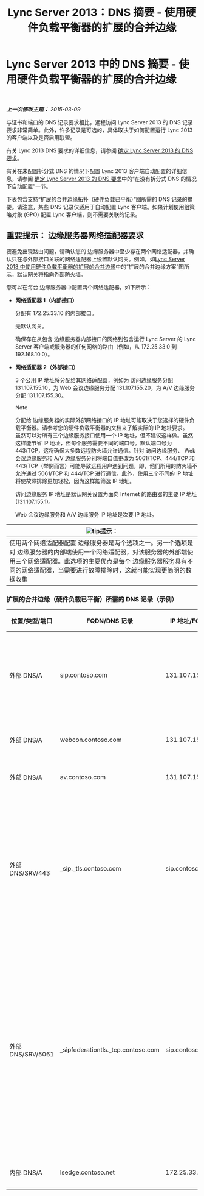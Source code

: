 ﻿---
title: Lync Server 2013：DNS 摘要 - 使用硬件负载平衡器的扩展的合并边缘
TOCTitle: DNS 摘要 - 使用硬件负载平衡器的扩展的合并边缘
ms:assetid: 8453297c-da1d-4b9e-a37e-6721458c6feb
ms:mtpsurl: https://technet.microsoft.com/zh-cn/library/Gg398670(v=OCS.15)
ms:contentKeyID: 49313451
ms.date: 05/19/2016
mtps_version: v=OCS.15
ms.translationtype: HT
---

# Lync Server 2013 中的 DNS 摘要 - 使用硬件负载平衡器的扩展的合并边缘

 

_**上一次修改主题：** 2015-03-09_

与证书和端口的 DNS 记录要求相比，远程访问 Lync Server 2013 的 DNS 记录要求非常简单。此外，许多记录是可选的，具体取决于如何配置运行 Lync 2013 的客户端以及是否启用联盟。

有关 Lync 2013 DNS 要求的详细信息，请参阅 [确定 Lync Server 2013 的 DNS 要求](lync-server-2013-determine-dns-requirements.md)。

有关在未配置拆分式 DNS 的情况下配置 Lync 2013 客户端自动配置的详细信息，请参阅 [确定 Lync Server 2013 的 DNS 要求](lync-server-2013-determine-dns-requirements.md)中的“在没有拆分式 DNS 的情况下自动配置”一节。

下表包含支持“扩展的合并边缘拓扑（硬件负载已平衡）”图所需的 DNS 记录的摘要。请注意，某些 DNS 记录仅适用于自动配置 Lync 客户端。如果计划使用组策略对象 (GPO) 配置 Lync 客户端，则不需要关联的记录。

## 重要提示： 边缘服务器网络适配器要求

要避免出现路由问题，请确认您的 边缘服务器中至少存在两个网络适配器，并确认只在与外部接口关联的网络适配器上设置默认网关。例如，如[Lync Server 2013 中使用硬件负载平衡器的扩展的合并边缘](lync-server-2013-scaled-consolidated-edge-with-hardware-load-balancers.md)中的“扩展的合并边缘方案”图所示，默认网关将指向外部防火墙。

您可以在每台 边缘服务器中配置两个网络适配器，如下所示：

  - **网络适配器 1（内部接口）**
    
    分配有 172.25.33.10 的内部接口。
    
    无默认网关。
    
    确保存在从包含 边缘服务器内部接口的网络到包含运行 Lync Server 的 Lync Server 客户端或服务器的任何网络的路由（例如，从 172.25.33.0 到 192.168.10.0）。

  - **网络适配器 2（外部接口）**
    
    3 个公用 IP 地址将分配给其网络适配器，例如为 访问边缘服务分配 131.107.155.10，为 Web 会议边缘服务分配 131.107.155.20，为 A/V 边缘服务分配 131.107.155.30。
    
    > [!NOTE]  
    > 分配给 边缘服务器的实际外部网络接口的 IP 地址可能取决于您选择的硬件负载平衡器。请参考您的硬件负载平衡器的文档来了解实际的 IP 地址要求。<br />
    虽然可以对所有三个边缘服务接口使用一个 IP 地址，但不建议这样做。虽然这样能节省 IP 地址，但每个服务需要不同的端口号。默认端口号为 443/TCP，这将确保大多数远程防火墙允许通信。针对 访问边缘服务、 Web 会议边缘服务和 A/V 边缘服务分别将端口值更改为 5061/TCP、444/TCP 和 443/TCP（举例而言）可能导致远程用户遇到问题，即，他们所用的防火墙不允许通过 5061/TCP 和 444/TCP 进行通信。此外，使用三个不同的 IP 地址将使故障排除更加轻松，因为这样能筛选 IP 地址。
    
    
    访问边缘服务 IP 地址是默认网关设置为面向 Internet 的路由器的主要 IP 地址 (131.107.155.1)。
    
    Web 会议边缘服务和 A/V 边缘服务 IP 地址是次要 IP 地址。

<table>
<thead>
<tr class="header">
<th><img src="images/Gg398094.tip(OCS.15).gif" title="tip" alt="tip" />提示：</th>
</tr>
</thead>
<tbody>
<tr class="odd">
<td>使用两个网络适配器配置 边缘服务器是两个选项之一。另一个选项是对 边缘服务器的内部端使用一个网络适配器，对该服务器的外部端使用三个网络适配器。此选项的主要优点是每个 边缘服务器服务具有不同的网络适配器，当需要进行故障排除时，这就可能实现更简明的数据收集</td>
</tr>
</tbody>
</table>


### 扩展的合并边缘（硬件负载已平衡）所需的 DNS 记录（示例）

<table>
<colgroup>
<col style="width: 25%" />
<col style="width: 25%" />
<col style="width: 25%" />
<col style="width: 25%" />
</colgroup>
<thead>
<tr class="header">
<th>位置/类型/端口</th>
<th>FQDN/DNS 记录</th>
<th>IP 地址/FQDN</th>
<th>映射位置/注释</th>
</tr>
</thead>
<tbody>
<tr class="odd">
<td><p>外部 DNS/A</p></td>
<td><p>sip.contoso.com</p></td>
<td><p>131.107.155.10</p></td>
<td><p>访问边缘服务外部接口 (Contoso)。根据需要对包含启用了 Lync 的用户的所有 SIP 域重复</p></td>
</tr>
<tr class="even">
<td><p>外部 DNS/A</p></td>
<td><p>webcon.contoso.com</p></td>
<td><p>131.107.155.20</p></td>
<td><p>Web 会议边缘服务外部接口</p></td>
</tr>
<tr class="odd">
<td><p>外部 DNS/A</p></td>
<td><p>av.contoso.com</p></td>
<td><p>131.107.155.30</p></td>
<td><p>A/V 边缘服务外部接口</p></td>
</tr>
<tr class="even">
<td><p>外部 DNS/SRV/443</p></td>
<td><p>_sip._tls.contoso.com</p></td>
<td><p>sip.contoso.com</p></td>
<td><p>访问边缘服务外部接口。 Lync 2013 和 Lync 2010 客户端的自动配置需要此接口才能在外部正常运行。根据需要对包含启用了 Lync 的用户的所有 SIP 域重复。</p></td>
</tr>
<tr class="odd">
<td><p>外部 DNS/SRV/5061</p></td>
<td><p>_sipfederationtls._tcp.contoso.com</p></td>
<td><p>sip.contoso.com</p></td>
<td><p>称为“允许的 SIP 域”的联盟伙伴（在之前的版本中称为“增强联盟”）的自动 DNS 发现需要 SIP 访问边缘服务外部接口。根据需要对包含启用了 Lync 的用户和使用 推送通知服务或 Apple 推送通知服务的 Microsoft Lync Mobile 客户端的所有 SIP 域重复</p></td>
</tr>
<tr class="even">
<td><p>内部 DNS/A</p></td>
<td><p>lsedge.contoso.net</p></td>
<td><p>172.25.33.10</p></td>
<td><p>合并边缘内部接口</p></td>
</tr>
</tbody>
</table>

